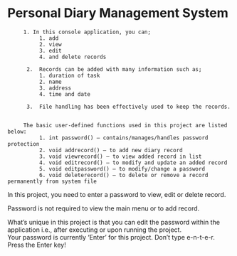 # Personal Diary Management System

         1. In this console application, you can;
              1. add
              2. view
              3. edit
              4. and delete records
              
          2.  Records can be added with many information such as;
              1. duration of task
              2. name
              3. address
              4. time and date
              
          3.  File handling has been effectively used to keep the records.
          

         The basic user-defined functions used in this project are listed below: 
              1. int password() – contains/manages/handles password protection 
              2. void addrecord() – to add new diary record 
              3. void viewrecord() – to view added record in list 
              4. void editrecord() – to modify and update an added record 
              5. void editpassword() – to modify/change a password 
              6. void deleterecord() – to delete or remove a record permanently from system file 

In this project, you need to enter a password to view, edit or delete record. 

Password is not required to view the main menu or to add record. 

What’s unique in this project is that you can edit the password within the application i.e., after executing or upon running the project.  
Your password is currently ‘Enter’ for this project. Don’t type e-n-t-e-r. Press the Enter key!
